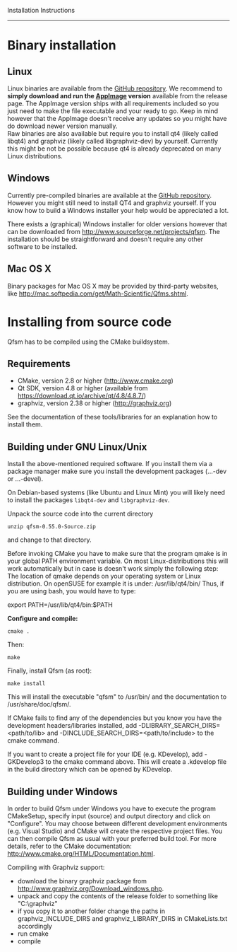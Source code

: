 Installation Instructions
*************************

Binary installation
===================

Linux
-----
Linux binaries are available from the [GitHub repository](https://github.com/AaronErhardt/qfsm/releases). We recommend to **simply download and run the [AppImage](https://github.com/AaronErhardt/qfsm/releases/download/0.56/qfsm-0_55-x86_64.AppImage) version** available from the release page. The AppImage version ships with all requirements included so you just need to make the file executable and your ready to go. Keep in mind however that the AppImage doesn't receive any updates so you might have do download newer version manually.  
Raw binaries are also available but require you to install qt4 (likely called libqt4) and graphviz (likely called libgraphviz-dev) by yourself. Currently this might be not be possible because qt4 is already deprecated on many Linux distributions.

Windows
-------
Currently pre-compiled binaries are available at the [GitHub repository](https://github.com/AaronErhardt/qfsm/releases). However you might still need to install QT4 and graphviz yourself. If you know how to build a Windows installer your help would be appreciated a lot.

There exists a (graphical) Windows installer for older versions however that can be downloaded from http://www.sourceforge.net/projects/qfsm. The installation should be straightforward and doesn't require any other software to be installed.

Mac OS X
--------
Binary packages for Mac OS X may be provided by third-party websites, like
http://mac.softpedia.com/get/Math-Scientific/Qfms.shtml.



Installing from source code
===========================


Qfsm has to be compiled using the CMake buildsystem. 


Requirements
------------
- CMake, version 2.8 or higher (http://www.cmake.org)
- Qt SDK, version 4.8 or higher (available from https://download.qt.io/archive/qt/4.8/4.8.7/)
- graphviz, version 2.38 or higher (http://graphviz.org)


See the documentation of these tools/libraries for an explanation how to install them.



Building under GNU Linux/Unix
-----------------------------

Install the above-mentioned required software. If you install them via a package manager make sure you install the development packages (...-dev or ...-devel).

On Debian-based systems (like Ubuntu and Linux Mint) you will likely need to install the packages `libqt4-dev` and `libgraphviz-dev`.

Unpack the source code into the current directory

`unzip qfsm-0.55.0-Source.zip`

and change to that directory.

Before invoking CMake you have to make sure that the program qmake is in your global PATH environment variable. On most Linux-distributions this will work automatically but in case is doesn't work simply the following step:  
The location of qmake depends on your operating system or Linux distribution. On openSUSE for example it is under: /usr/lib/qt4/bin/
Thus, if you are using bash, you would have to type:

export PATH=/usr/lib/qt4/bin:$PATH

**Configure and compile:**

`cmake .`

Then:

`make`

Finally, install Qfsm (as root):

`make install`

This will install the executable "qfsm" to /usr/bin/ and the documentation to /usr/share/doc/qfsm/.

If CMake fails to find any of the dependencies but you know you have the
development headers/libraries installed, add -DLIBRARY_SEARCH_DIRS=<path/to/lib>
and -DINCLUDE_SEARCH_DIRS=<path/to/include> to the cmake command.

If you want to create a project file for your IDE (e.g. KDevelop), add
-GKDevelop3 to the cmake command above. This will create a .kdevelop file in
the build directory which can be opened by KDevelop.



Building under Windows
----------------------

In order to build Qfsm under Windows you have to execute the program CMakeSetup, specify input (source) and output directory and click on "Configure". 
You may choose between different development environments (e.g. Visual Studio) and CMake will create the respective project files.
You can then compile Qfsm as usual with your preferred build tool.
For more details, refer to the CMake documentation: http://www.cmake.org/HTML/Documentation.html.

Compiling with Graphviz support:
- download the binary graphviz package from http://www.graphviz.org/Download_windows.php.
- unpack and copy the contents of the release folder to something like "C:\graphviz" 
- if you copy it to another folder change the paths in graphviz_INCLUDE_DIRS and graphviz_LIBRARY_DIRS in CMakeLists.txt accordingly
- run cmake
- compile

